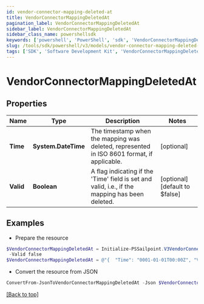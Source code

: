 ```yaml
---
id: vendor-connector-mapping-deleted-at
title: VendorConnectorMappingDeletedAt
pagination_label: VendorConnectorMappingDeletedAt
sidebar_label: VendorConnectorMappingDeletedAt
sidebar_class_name: powershellsdk
keywords: ['powershell', 'PowerShell', 'sdk', 'VendorConnectorMappingDeletedAt', 'VendorConnectorMappingDeletedAt'] 
slug: /tools/sdk/powershell/v3/models/vendor-connector-mapping-deleted-at
tags: ['SDK', 'Software Development Kit', 'VendorConnectorMappingDeletedAt', 'VendorConnectorMappingDeletedAt']
---
```



# VendorConnectorMappingDeletedAt

## Properties

Name | Type | Description | Notes
------------ | ------------- | ------------- | -------------
**Time** | **System.DateTime** | The timestamp when the mapping was deleted, represented in ISO 8601 format, if applicable. | [optional] 
**Valid** | **Boolean** | A flag indicating if the 'Time' field is set and valid, i.e., if the mapping has been deleted. | [optional] [default to $false]

## Examples

- Prepare the resource
```powershell
$VendorConnectorMappingDeletedAt = Initialize-PSSailpoint.V3VendorConnectorMappingDeletedAt  -Time 0001-01-01T00:00Z `
 -Valid false
$VendorConnectorMappingDeletedAt = @"{  "Time": "0001-01-01T00:00Z", "Valid": false }"@
```

- Convert the resource from JSON
```powershell
ConvertFrom-JsonToVendorConnectorMappingDeletedAt -Json $VendorConnectorMappingDeletedAt
```


[[Back to top]](#) 

